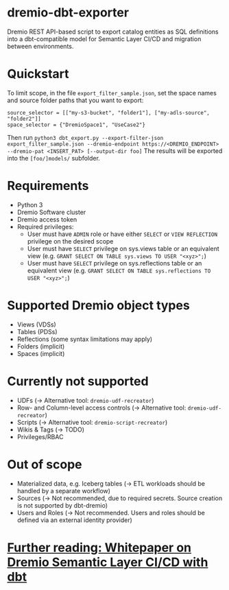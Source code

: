 # dremio-dbt-exporter
Dremio REST API-based script to export catalog entities as SQL definitions into a dbt-compatible model for Semantic Layer CI/CD and migration between environments.

# Quickstart
To limit scope, in the file `export_filter_sample.json`, set the space names and source folder paths that you want to export:
```
source_selector = [["my-s3-bucket", "folder1"], ["my-adls-source", "folder2"]]
space_selector = {"DremioSpace1", "UseCase2"}
```

Then run 
`python3 dbt_export.py --export-filter-json export_filter_sample.json --dremio-endpoint https://<DREMIO_ENDPOINT> --dremio-pat <INSERT_PAT> [--output-dir foo]`
The results will be exported into the `[foo/]models/` subfolder.

# Requirements
- Python 3
- Dremio Software cluster
- Dremio access token
- Required privileges:
  - User must have `ADMIN` role or have either `SELECT` or `VIEW REFLECTION` privilege on the desired scope
  - User must have `SELECT` privilege on sys.views table or an equivalent view (e.g. `GRANT SELECT ON TABLE sys.views TO USER "<xyz>";`)
  - User must have `SELECT` privilege on sys.reflections table or an equivalent view (e.g. `GRANT SELECT ON TABLE sys.reflections TO USER "<xyz>";`)

# Supported Dremio object types
- Views (VDSs)
- Tables (PDSs)
- Reflections (some syntax limitations may apply)
- Folders (implicit)
- Spaces (implicit)

# Currently not supported
- UDFs (-> Alternative tool: `dremio-udf-recreator`)
- Row- and Column-level access controls (-> Alternative tool: `dremio-udf-recreator`)
- Scripts (-> Alternative tool: `dremio-script-recreator`)
- Wikis & Tags (-> TODO)
- Privileges/RBAC

# Out of scope
- Materialized data, e.g. Iceberg tables (-> ETL workloads should be handled by a separate workflow)
- Sources (-> Not recommended, due to required secrets. Source creation is not supported by dbt-dremio)
- Users and Roles (-> Not recommended. Users and roles should be defined via an external identity provider)


# [Further reading: Whitepaper on Dremio Semantic Layer CI/CD with dbt](https://www.dremio.com/wp-content/uploads/2024/01/Semantic-Layer-CI_CD-with-Dremio-and-dbt.pdf)